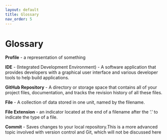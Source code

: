 ```yaml
---
layout: default
title: Glossary
nav_order: 5
---
```


# Glossary


**Profile** - a representation of something


**IDE** - (Integrated Development Environment) - A software application that provides developers with a graphical user interface and various developer tools to help build applications.


**GitHub Repository** -  A directory or storage space that contains all of your project files, documentation, and tracks the revision history of all these files.


**File** - A collection of data stored in one unit, named by the filename.


**File Extension** - an indicator located at the end of a filename after the ‘.’ to indicate the type of a file.


**Commit**  - Saves changes to your local repository.This is a more advanced topic involved with version control and Git, which will not be discussed here